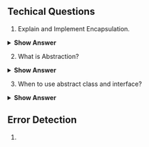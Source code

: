 ## Techical Questions

1. Explain and Implement Encapsulation.

<details>

<summary><b>Show Answer</b> </summary>
	
> Encapsulation is the creating a class with realted feilds and methods and hiding the feilds and methods from the rest of the world, this can be achived by creating feilds and methods and private and accesing the feilds and methods using objects.
  
  ``` java
  
  import java.util.Random;

public class ATM {
	
	static double balance = 10000;
	
	double debitAmmount(double ammount) {
		balance-=ammount;
		return balance;
	}
	
	private String generateOTP( ) {
		Random rnd = new Random();
	    int number = rnd.nextInt(999999);
	    return String.format("%06d", number);	
	}
	
	double creditAmmount( double ammount) {
		
		balance+=ammount;
		return balance;
	}
	double displayBalance()
	{
		return balance;
	}
	public static void main(String[] args) {
		ATM a = new ATM();
		System.out.println("Ammount credited and Final balance: "+ a.creditAmmount(1000));
		System.out.println("Ammount debited and Final balance:" + a.debitAmmount(100));
		System.out.println("Account Balance: "+ a.displayBalance());
		System.out.println(a.generateOTP());
		
	}

}
  
  
  ```
  
  > In the above code, the class ATM contains feilds and methods, and they are encapsulated into the class, all the feilds and methods can be accessed by an object 'a'.
    
  </details>
   </details>
   
2. What is Abstraction?

<details> <summary><b>Show Answer</b></summary>
	
> Abstraction is hiding the feilds and methods of a class or interface by extending or implementing them using a different class.
> In java Abstraction can be achieved in two ways	
> 1. By creating an abstract class with abstract methods.
> 2. By creating an interface with abstract methods.

</details>

3. When to use abstract class and interface?

<details><summary><b>Show Answer</b></summary>
	
<b>Abstract Class: </b>

> 1. When classes are closely related and share the implementation an abstract class can be used. 
> 2. To create unrelated classes with same methods and fields but with access modifiers other than public, i.e. private and protected.
> 3. to declare non static and non final methods, which can be altered by creating methods and using an object of the class.
	
<b>Interface: </b>

> 1. When classes are not related, they have same methods but different imolementations an interface is used.
> 2. when behavior is specified but the implementation of the behavior can be altered.
> 3. To implement Multiple Inheritance of value.

</details>


## Error Detection

1. 

